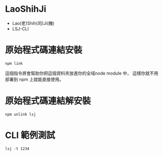 # LaoShihJi
- Lao(老)Shih(司)Ji(機)
- LSJ-CLI

# 原始程式碼連結安裝
```
npm link
```
這個指令將會幫助你把這個資料夾放進你的全域node module 中，
這樣你就不用部署到 npm 上就能直接使用。

# 原始程式碼連結解安裝
```
npm unlink lsj
```

# CLI 範例測試
```
lsj -t 1234
```